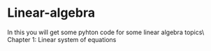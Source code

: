# Linear-algebra
In this you will get some pyhton code for some linear algebra topics\\
Chapter 1: Linear system of equations
